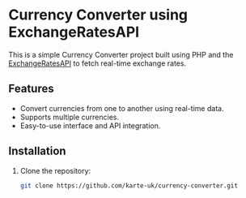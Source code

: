 # Currency Converter using ExchangeRatesAPI

This is a simple Currency Converter project built using PHP and the [ExchangeRatesAPI](https://exchangeratesapi.io/) to fetch real-time exchange rates.

## Features

- Convert currencies from one to another using real-time data.
- Supports multiple currencies.
- Easy-to-use interface and API integration.

## Installation

1. Clone the repository:
   ```bash
   git clone https://github.com/karte-uk/currency-converter.git
